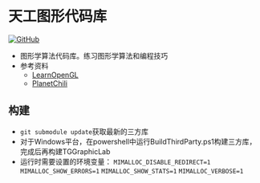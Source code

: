 # 天工图形代码库<br>
[![GitHub](https://img.shields.io/badge/license-MIT-brightgreen)](https://opensource.org/licenses/MIT)  
- 图形学算法代码库。练习图形学算法和编程技巧
- 参考资料
  - [LearnOpenGL](https://learnopengl.com/)
  - [PlanetChili](https://github.com/planetchili/hw3d)

## 构建
- `git submodule update`获取最新的三方库
- 对于Windows平台，在powershell中运行BuildThirdParty.ps1构建三方库，完成后再构建TGGraphicLab
- 运行时需要设置的环境变量： `MIMALLOC_DISABLE_REDIRECT=1` `MIMALLOC_SHOW_ERRORS=1` `MIMALLOC_SHOW_STATS=1` 
`MIMALLOC_VERBOSE=1`